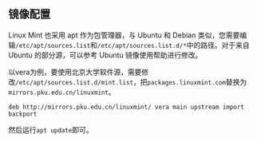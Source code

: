 ## 镜像配置

Linux Mint 也采用 apt 作为包管理器，与 Ubuntu 和 Debian 类似，您需要编辑`/etc/apt/sources.list`和`/etc/apt/sources.list.d/*`中的路径。对于来自 Ubuntu 的部分源，可以参考 Ubuntu 镜像使用帮助进行修改。

以vera为例，要使用北京大学软件源，需要修改`/etc/apt/sources.list.d/mint.list`，把`packages.linuxmint.com`替换为`mirrors.pku.edu.cn/linuxmint`。

```unix-conf
deb http://mirrors.pku.edu.cn/linuxmint/ vera main upstream import backport
```

然后运行`apt update`即可。
